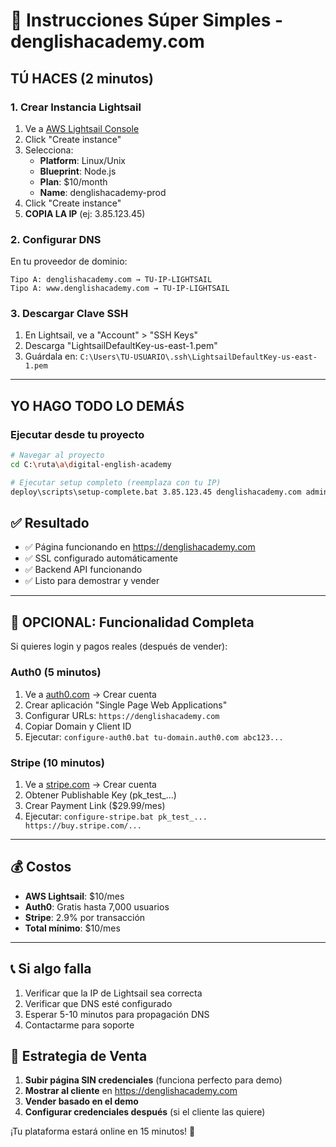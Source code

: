 # 🚀 Instrucciones Súper Simples - denglishacademy.com

## TÚ HACES (2 minutos)

### 1. Crear Instancia Lightsail

1. Ve a [AWS Lightsail Console](https://lightsail.aws.amazon.com/)
2. Click "Create instance"
3. Selecciona:
   - **Platform**: Linux/Unix  
   - **Blueprint**: Node.js
   - **Plan**: $10/month
   - **Name**: denglishacademy-prod
4. Click "Create instance"
5. **COPIA LA IP** (ej: 3.85.123.45)

### 2. Configurar DNS

En tu proveedor de dominio:

```
Tipo A: denglishacademy.com → TU-IP-LIGHTSAIL
Tipo A: www.denglishacademy.com → TU-IP-LIGHTSAIL
```

### 3. Descargar Clave SSH

1. En Lightsail, ve a "Account" > "SSH Keys"
2. Descarga "LightsailDefaultKey-us-east-1.pem"
3. Guárdala en: `C:\Users\TU-USUARIO\.ssh\LightsailDefaultKey-us-east-1.pem`

---

## YO HAGO TODO LO DEMÁS

### Ejecutar desde tu proyecto

```bash
# Navegar al proyecto
cd C:\ruta\a\digital-english-academy

# Ejecutar setup completo (reemplaza con tu IP)
deploy\scripts\setup-complete.bat 3.85.123.45 denglishacademy.com admin@denglishacademy.com
```

## ✅ Resultado

- ✅ Página funcionando en <https://denglishacademy.com>
- ✅ SSL configurado automáticamente
- ✅ Backend API funcionando
- ✅ Listo para demostrar y vender

---

## 🔐 OPCIONAL: Funcionalidad Completa

Si quieres login y pagos reales (después de vender):

### Auth0 (5 minutos)

1. Ve a [auth0.com](https://auth0.com) → Crear cuenta
2. Crear aplicación "Single Page Web Applications"
3. Configurar URLs: `https://denglishacademy.com`
4. Copiar Domain y Client ID
5. Ejecutar: `configure-auth0.bat tu-domain.auth0.com abc123...`

### Stripe (10 minutos)

1. Ve a [stripe.com](https://stripe.com) → Crear cuenta
2. Obtener Publishable Key (pk_test_...)
3. Crear Payment Link ($29.99/mes)
4. Ejecutar: `configure-stripe.bat pk_test_... https://buy.stripe.com/...`

---

## 💰 Costos

- **AWS Lightsail**: $10/mes
- **Auth0**: Gratis hasta 7,000 usuarios
- **Stripe**: 2.9% por transacción
- **Total mínimo**: $10/mes

---

## 📞 Si algo falla

1. Verificar que la IP de Lightsail sea correcta
2. Verificar que DNS esté configurado
3. Esperar 5-10 minutos para propagación DNS
4. Contactarme para soporte

## 🎯 Estrategia de Venta

1. **Subir página SIN credenciales** (funciona perfecto para demo)
2. **Mostrar al cliente** en <https://denglishacademy.com>
3. **Vender basado en el demo**
4. **Configurar credenciales después** (si el cliente las quiere)

¡Tu plataforma estará online en 15 minutos! 🎉
